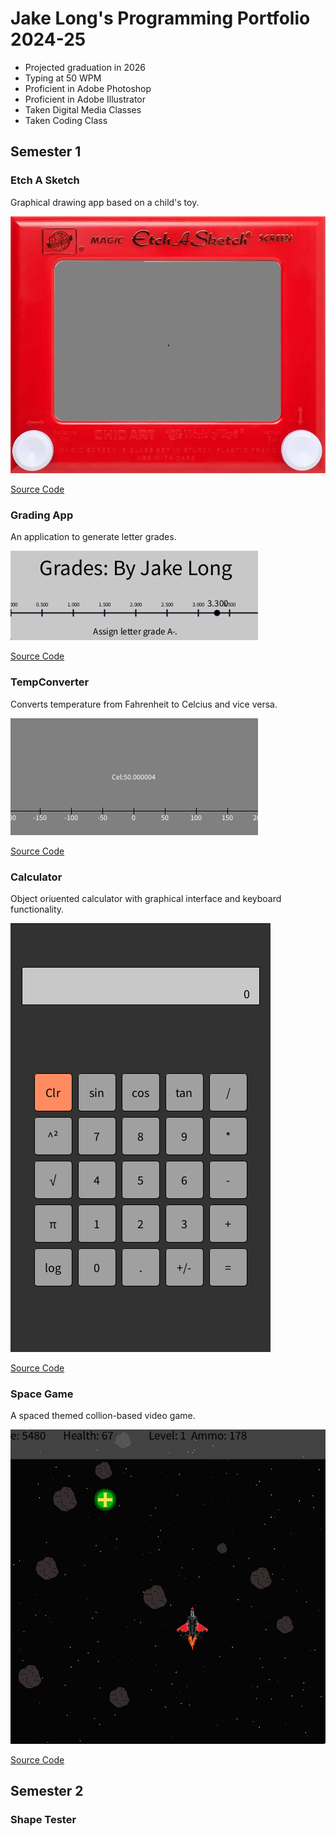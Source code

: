 # Jake Long's Programming Portfolio 2024-25
* Projected graduation in 2026
* Typing at 50 WPM
* Proficient in Adobe Photoshop
* Proficient in Adobe Illustrator
* Taken Digital Media Classes
* Taken Coding Class

## Semester 1
### Etch A Sketch

Graphical drawing app based on a child's toy.

![Running App](https://github.com/TechnoJoe15/programmingportfolio/blob/main/images/EtchASketchSS.png?raw=true)

[Source Code](https://github.com/TechnoJoe15/programmingportfolio/tree/main/src/term%201/EtchASketch)

### Grading App

An application to generate letter grades.

![Running App](https://github.com/TechnoJoe15/programmingportfolio/blob/main/images/GradingAppSS.png)

[Source Code](https://github.com/TechnoJoe15/programmingportfolio/tree/main/src/term%201/GradingApp)

### TempConverter

Converts temperature from Fahrenheit to Celcius and vice versa.

![Running App](https://github.com/TechnoJoe15/programmingportfolio/blob/main/images/TempConverterSS.png)

[Source Code](https://github.com/TechnoJoe15/programmingportfolio/blob/main/src/term%201/TempConverter.pde)


### Calculator

Object oriuented calculator with graphical interface and keyboard functionality.

![Running App](https://github.com/TechnoJoe15/programmingportfolio/blob/main/images/CalculatorSS.png?raw=true)

[Source Code](https://github.com/TechnoJoe15/programmingportfolio/tree/main/src/term%201/Calculator)

### Space Game

A spaced themed collion-based video game.

![Running App](https://github.com/TechnoJoe15/programmingportfolio/blob/main/images/SpaceGameSS.png)

[Source Code](https://github.com/TechnoJoe15/programmingportfolio/tree/main/src/term%202/SpaceGame)

## Semester 2
### Shape Tester
